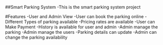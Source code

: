 ##Smart Parking System
-This is the smart parking system project

#Features
	-User and Admin View
	-User can book the parking online
	-Different Types of parking available
	-Pricing rates are available
	-User can Make Payment
	-History is available for user and admin
	-Admin manage the parking
	-Admin manage the users
	-Parking details can update 
	-Admin can change the parking availability 
	 
